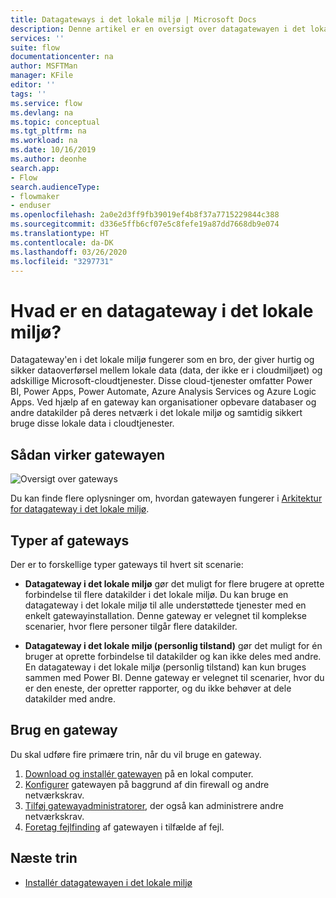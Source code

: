 ```yaml
---
title: Datagateways i det lokale miljø | Microsoft Docs
description: Denne artikel er en oversigt over datagatewayen i det lokale miljø for Power Automate.
services: ''
suite: flow
documentationcenter: na
author: MSFTMan
manager: KFile
editor: ''
tags: ''
ms.service: flow
ms.devlang: na
ms.topic: conceptual
ms.tgt_pltfrm: na
ms.workload: na
ms.date: 10/16/2019
ms.author: deonhe
search.app:
- Flow
search.audienceType:
- flowmaker
- enduser
ms.openlocfilehash: 2a0e2d3ff9fb39019ef4b8f37a7715229844c388
ms.sourcegitcommit: d336e5ffb6cf07e5c8fefe19a87dd7668db9e074
ms.translationtype: HT
ms.contentlocale: da-DK
ms.lasthandoff: 03/26/2020
ms.locfileid: "3297731"
---
```

# <a name="what-is-an-on-premises-data-gateway"></a>Hvad er en datagateway i det lokale miljø?


Datagateway'en i det lokale miljø fungerer som en bro, der giver hurtig og sikker dataoverførsel mellem lokale data (data, der ikke er i cloudmiljøet) og adskillige Microsoft-cloudtjenester. Disse cloud-tjenester omfatter Power BI, Power Apps, Power Automate, Azure Analysis Services og Azure Logic Apps. Ved hjælp af en gateway kan organisationer opbevare databaser og andre datakilder på deres netværk i det lokale miljø og samtidig sikkert bruge disse lokale data i cloudtjenester.

## <a name="how-the-gateway-works"></a>Sådan virker gatewayen

![Oversigt over gateways](media/gateway-reference/on-premises-data-gateway.png)

Du kan finde flere oplysninger om, hvordan gatewayen fungerer i [Arkitektur for datagateway i det lokale miljø](/data-integration/gateway/service-gateway-onprem-indepth).

## <a name="types-of-gateways"></a>Typer af gateways

Der er to forskellige typer gateways til hvert sit scenarie:

- **Datagateway i det lokale miljø** gør det muligt for flere brugere at oprette forbindelse til flere datakilder i det lokale miljø. Du kan bruge en datagateway i det lokale miljø til alle understøttede tjenester med en enkelt gatewayinstallation. Denne gateway er velegnet til komplekse scenarier, hvor flere personer tilgår flere datakilder.

- **Datagateway i det lokale miljø (personlig tilstand)** gør det muligt for én bruger at oprette forbindelse til datakilder og kan ikke deles med andre. En datagateway i det lokale miljø (personlig tilstand) kan kun bruges sammen med Power BI. Denne gateway er velegnet til scenarier, hvor du er den eneste, der opretter rapporter, og du ikke behøver at dele datakilder med andre.

## <a name="use-a-gateway"></a>Brug en gateway

Du skal udføre fire primære trin, når du vil bruge en gateway.

1. [Download og installér gatewayen](/data-integration/gateway/service-gateway-install) på en lokal computer.
2. [Konfigurer](/data-integration/gateway/service-gateway-app) gatewayen på baggrund af din firewall og andre netværkskrav.
3. [Tilføj gatewayadministratorer](/data-integration/gateway/service-gateway-manage), der også kan administrere andre netværkskrav.
4. [Foretag fejlfinding](/data-integration/gateway/service-gateway-tshoot) af gatewayen i tilfælde af fejl.

## <a name="next-steps"></a>Næste trin

- [Installér datagatewayen i det lokale miljø](/data-integration/gateway/service-gateway-install)
